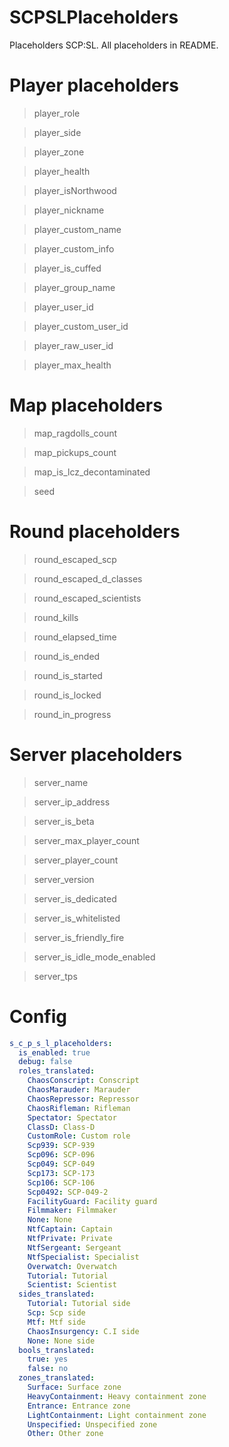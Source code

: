 # SCPSLPlaceholders
Placeholders SCP:SL. All placeholders in README.

# Player placeholders
> player_role

> player_side

> player_zone

> player_health

> player_isNorthwood

> player_nickname

> player_custom_name

> player_custom_info

> player_is_cuffed

> player_group_name

> player_user_id

> player_custom_user_id

> player_raw_user_id

> player_max_health

# Map placeholders
> map_ragdolls_count

> map_pickups_count

> map_is_lcz_decontaminated

> seed

# Round placeholders
> round_escaped_scp

> round_escaped_d_classes

> round_escaped_scientists

> round_kills

> round_elapsed_time

> round_is_ended

> round_is_started

> round_is_locked

> round_in_progress

# Server placeholders
> server_name

> server_ip_address

> server_is_beta

> server_max_player_count

> server_player_count

> server_version

> server_is_dedicated

> server_is_whitelisted

> server_is_friendly_fire

> server_is_idle_mode_enabled

> server_tps

# Config

```yml
s_c_p_s_l_placeholders:
  is_enabled: true
  debug: false
  roles_translated:
    ChaosConscript: Conscript
    ChaosMarauder: Marauder
    ChaosRepressor: Repressor
    ChaosRifleman: Rifleman
    Spectator: Spectator
    ClassD: Class-D
    CustomRole: Custom role
    Scp939: SCP-939
    Scp096: SCP-096
    Scp049: SCP-049
    Scp173: SCP-173
    Scp106: SCP-106
    Scp0492: SCP-049-2
    FacilityGuard: Facility guard
    Filmmaker: Filmmaker
    None: None
    NtfCaptain: Captain
    NtfPrivate: Private
    NtfSergeant: Sergeant
    NtfSpecialist: Specialist
    Overwatch: Overwatch
    Tutorial: Tutorial
    Scientist: Scientist
  sides_translated:
    Tutorial: Tutorial side
    Scp: Scp side
    Mtf: Mtf side
    ChaosInsurgency: C.I side
    None: None side
  bools_translated:
    true: yes
    false: no
  zones_translated:
    Surface: Surface zone
    HeavyContainment: Heavy containment zone
    Entrance: Entrance zone
    LightContainment: Light containment zone
    Unspecified: Unspecified zone
    Other: Other zone
```
